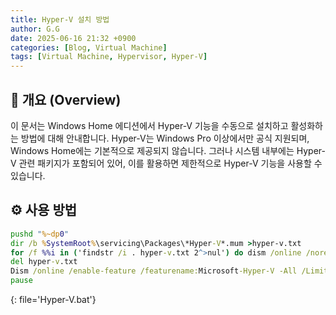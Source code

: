 ```yaml
---
title: Hyper-V 설치 방법
author: G.G
date: 2025-06-16 21:32 +0900
categories: [Blog, Virtual Machine]
tags: [Virtual Machine, Hypervisor, Hyper-V]
---
```


## 📘 개요 (Overview)
이 문서는 Windows Home 에디션에서 Hyper-V 기능을 수동으로 설치하고 활성화하는 방법에 대해 안내합니다.
Hyper-V는 Windows Pro 이상에서만 공식 지원되며, Windows Home에는 기본적으로 제공되지 않습니다. 그러나 시스템 내부에는 Hyper-V 관련 패키지가 포함되어 있어, 이를 활용하면 제한적으로 Hyper-V 기능을 사용할 수 있습니다.

## ⚙️ 사용 방법

```bat
pushd "%~dp0"
dir /b %SystemRoot%\servicing\Packages\*Hyper-V*.mum >hyper-v.txt
for /f %%i in ('findstr /i . hyper-v.txt 2^>nul') do dism /online /norestart /add-package:"%SystemRoot%\servicing\Packages\%%i"
del hyper-v.txt
Dism /online /enable-feature /featurename:Microsoft-Hyper-V -All /LimitAccess /ALL
pause
```
{: file='Hyper-V.bat'}